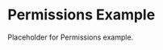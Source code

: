 <!-- file: examples/modules/organization/permissions/README.md -->
<!-- version: 1.0.0 -->
<!-- guid: e0cd2419-1e9d-4211-af2a-bd1e4e9ab633 -->

# Permissions Example

Placeholder for Permissions example.
